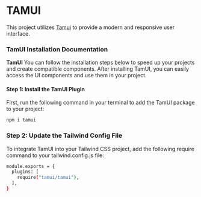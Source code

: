 # TAMUI

This project utilizes [Tamui](https://www.npmjs.com/package/tamui) to provide a modern and responsive user interface.

### TamUI Installation Documentation

**TamUI** You can follow the installation steps below to speed up your projects and create compatible components. After installing TamUI, you can easily access the UI components and use them in your project.

#### Step 1: Install the TamUI Plugin
First, run the following command in your terminal to add the TamUI package to your project:
```bash
npm i tamui
```

### Step 2: Update the Tailwind Config File
To integrate TamUI into your Tailwind CSS project, add the following require command to your tailwind.config.js file:
```bash
module.exports = {
  plugins: [
    require("tamui/tamui"),
  ],
}
```
